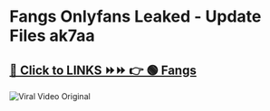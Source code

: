 
 # Fangs Onlyfans Leaked - Update Files ak7aa

## <h2><a href="https://clipsfans.com/Fangs&ref=git">🔗 Click to LINKS ⏩⏩ 👉 🟢 Fangs </a></h2>

<a href="https://clipsfans.com/Fangs&ref=git" rel="nofollow" data-target="animated-image.originalLink"><img src="https://i.ibb.co.com/xMMVF88/686577567.gif" alt="Viral Video Original" style="max-width: 100%; display: inline-block;" data-target="animated-image.originalImage"></a>

